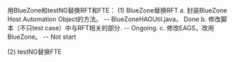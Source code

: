 用BlueZone和testNG替换RFT和FTE：
   (1) BlueZone替换RFT
       a. 封装BlueZone Host Automation Object的方法。 -- BlueZoneHAOUtil.java， Done
       b. 修改脚本（不只test case）中与RFT相关的部分.    -- Ongoing.
       c. 修改EAGS，改用BlueZone。                    -- Not start
       
   (2) testNG替换FTE

